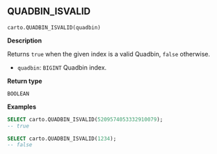 ## QUADBIN_ISVALID

```sql:signature
carto.QUADBIN_ISVALID(quadbin)
```

**Description**

Returns `true` when the given index is a valid Quadbin, `false` otherwise.

* `quadbin`: `BIGINT` Quadbin index.

**Return type**

`BOOLEAN`

**Examples**

```sql
SELECT carto.QUADBIN_ISVALID(5209574053332910079);
-- true
```

```sql
SELECT carto.QUADBIN_ISVALID(1234);
-- false
```
